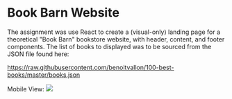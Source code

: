 # Book Barn Website

The assignment was use React to create a (visual-only) landing page for a theoretical "Book Barn" bookstore website, with header, content, and footer components. The list of books to displayed was to be sourced from the JSON file found here:

https://raw.githubusercontent.com/benoitvallon/100-best-books/master/books.json


Mobile View:
![](https://github.com/nicolealdurien/Assignments/blob/main/week-11/day-2/bookstore/src/mobile.png?raw=true)
